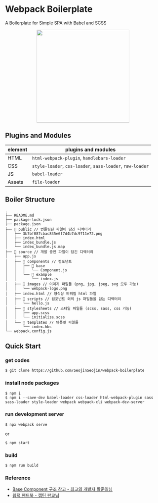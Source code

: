 # Webpack Boilerplate

<p>A Boilerplate for Simple SPA with Babel and SCSS</p>

<div align="center">
<a href="https://webpack.js.org/">
<img src="https://i1.wp.com/www.blockprojekt.de/wp-content/uploads/webpack-logo.gif?resize=600%2C419" width="300">
</a>
</div>

## Plugins and Modules
element|plugins and modules
--|--
HTML| `html-webpack-plugin`, `handlebars-loader`
CSS| `style-loader`, `css-loader`, `sass-loader`, `raw-loader`
JS| `babel-loader`
Assets | `file-loader`

## Boiler Structure
```
.
├── README.md
├── package-lock.json
├── package.json
├── 📁 public // 번들링된 파일이 담긴 디렉터리
│   ├── 3b7bf087cbac835e6f7d4b7dc9711e72.png
│   ├── index.html
│   ├── index_bundle.js
│   └── index_bundle.js.map
├── 📁 source // 개발 중인 파일이 담긴 디렉터리
│   ├── app.js
│   ├── 📁 components // 컴포넌트
│   │   ├── 📁 base
│   │   │   └── Component.js
│   │   └── 📁 example
│   │       └── index.js
│   ├── 📁 images // 이미지 파일들 (png, jpg, jpeg, svg 모두 가능)
│   │   └── webpack-logo.png
│   ├── index.html // 형식상 띄워질 html 파일
│   ├── 📁 scripts // 컴포넌트 외의 js 파일들을 담는 디렉터리
│   │   └── hello.js
│   ├── 📁 stylesheets // 스타일 파일들 (scss, sass, css 가능)
│   │   ├── app.scss
│   │   └── initialize.scss
│   └── 📁 templates // 템플릿 파일들
│       └── index.hbs
└── webpack.config.js
```

## Quick Start

### get codes
```shell
$ git clone https://github.com/SeojinSeojin/webpack-boilerplate
```

### install node packages
```shell
$ npm i
$ npm i --save-dev babel-loader css-loader html-webpack-plugin sass sass-loader style-loader webpack webpack-cli webpack-dev-server
```

### run development server
```shell
$ npx webpack serve
```
or
```shell
$ npm start
```

### build
```
$ npm run build
```

### Reference
* [Base Component 구조 참고 - 최고의 개발자 황준일님](https://junilhwang.github.io/TIL/Javascript/Design/Vanilla-JS-Component/#_2-%E1%84%8B%E1%85%B5%E1%84%87%E1%85%A6%E1%86%AB%E1%84%90%E1%85%B3-%E1%84%87%E1%85%A5%E1%84%87%E1%85%B3%E1%86%AF%E1%84%85%E1%85%B5%E1%86%BC)
* [웹팩 핸드북 - 캡틴 판교님](https://joshua1988.github.io/webpack-guide/)
